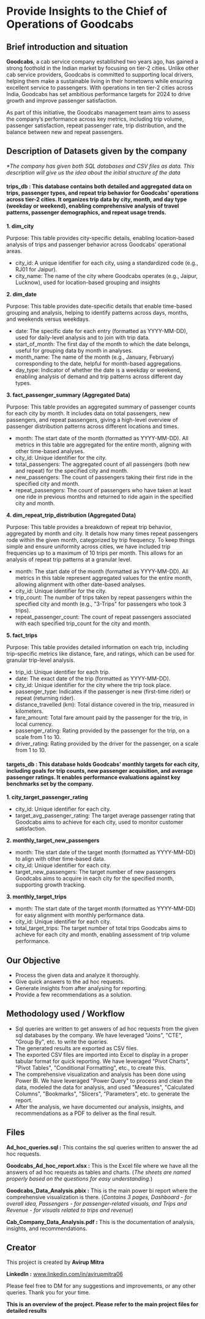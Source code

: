 
# Provide Insights to the Chief of Operations of Goodcabs

## Brief introduction and situation

**Goodcabs**, a cab service company established two years ago, has gained a strong foothold in the Indian market by focusing on tier-2 cities. Unlike other cab service providers, Goodcabs is committed to supporting local drivers, helping them make a sustainable living in their hometowns while ensuring excellent service to passengers. With operations in ten tier-2 cities across India, Goodcabs has set ambitious performance targets for 2024 to drive growth and improve passenger satisfaction.

As part of this initiative, the Goodcabs management team aims to assess the company’s performance across key metrics, including trip volume, passenger satisfaction, repeat passenger rate, trip distribution, and the balance between new and repeat passengers.



## Description of Datasets given by the company

*\*The company has given both SQL databases and CSV files as data.
This description will give us the idea about the initial structure of the data*

#### **trips_db :** This database contains both detailed and aggregated data on trips, passenger types, and repeat trip behavior for Goodcabs' operations across tier-2 cities. It organizes trip data by city, month, and day type (weekday or weekend), enabling comprehensive analysis of travel patterns, passenger demographics, and repeat usage trends.

**1. dim_city**

Purpose: This table provides city-specific details, enabling location-based analysis of trips and passenger behavior across Goodcabs’ operational areas.
- city_id: A unique identifier for each city, using a standardized code (e.g., RJ01 for Jaipur).
- city_name: The name of the city where Goodcabs operates (e.g., Jaipur, Lucknow), used for location-based grouping and insights

**2. dim_date**

Purpose: This table provides date-specific details that enable time-based grouping and analysis, helping to identify patterns across days, months, and weekends versus weekdays.

- date: The specific date for each entry (formatted as YYYY-MM-DD), used for daily-level analysis and to join with trip data.
- start_of_month: The first day of the month to which the date belongs, useful for grouping data by month in analyses.
- month_name: The name of the month (e.g., January, February) corresponding to the date, helpful for month-based aggregations.
- day_type: Indicator of whether the date is a weekday or weekend, enabling analysis of demand and trip patterns across different day types.

**3. fact_passenger_summary (Aggregated Data)**

Purpose: This table provides an aggregated summary of passenger counts for each city by month. It includes data on total passengers, new passengers, and repeat passengers, giving a high-level overview of passenger distribution patterns across different locations and times.

- month: The start date of the month (formatted as YYYY-MM-DD). All metrics in this table are aggregated for the entire month, aligning with other time-based analyses.
- city_id: Unique identifier for the city.
- total_passengers: The aggregated count of all passengers (both new and repeat) for the specified city and month.
- new_passengers: The count of passengers taking their first ride in the specified city and month.
- repeat_passengers: The count of passengers who have taken at least one ride in previous months and returned to ride again in the specified city and month.

**4. dim_repeat_trip_distribution (Aggregated Data)**

Purpose: This table provides a breakdown of repeat trip behavior, aggregated by month and city. It details how many times repeat passengers rode within the given month, categorized by trip frequency. To keep things simple and ensure uniformity across cities, we have included trip frequencies up to a maximum of 10 trips per month. This allows for an analysis of repeat trip patterns at a granular level.

- month: The start date of the month (formatted as YYYY-MM-DD). All metrics in this table represent aggregated values for the entire month, allowing alignment with other date-based analyses.
- city_id: Unique identifier for the city.
- trip_count: The number of trips taken by repeat passengers within the specified city and month (e.g., "3-Trips" for passengers who took 3 trips).
- repeat_passenger_count: The count of repeat passengers associated with each specified trip_count for the city and month.

**5. fact_trips**

Purpose: This table provides detailed information on each trip, including trip-specific metrics like distance, fare, and ratings, which can be used for granular trip-level analysis.

- trip_id: Unique identifier for each trip.
- date: The exact date of the trip (formatted as YYYY-MM-DD).
- city_id: Unique identifier for the city where the trip took place.
- passenger_type: Indicates if the passenger is new (first-time rider) or repeat (returning rider).
- distance_travelled (km): Total distance covered in the trip, measured in kilometers.
- fare_amount: Total fare amount paid by the passenger for the trip, in local currency.
- passenger_rating: Rating provided by the passenger for the trip, on a scale from 1 to 10.
- driver_rating: Rating provided by the driver for the passenger, on a scale from 1 to 10.


#### **targets_db :** This database holds Goodcabs' monthly targets for each city, including goals for trip counts, new passenger acquisition, and average passenger ratings. It enables performance evaluations against key benchmarks set by the company.


**1. city_target_passenger_rating**

- city_id: Unique identifier for each city.
- target_avg_passenger_rating: The target average passenger rating that Goodcabs aims to achieve for each city, used to monitor customer satisfaction.

**2. monthly_target_new_passengers**

- month: The start date of the target month (formatted as YYYY-MM-DD) to align with other time-based data.
- city_id: Unique identifier for each city.
- target_new_passengers: The target number of new passengers Goodcabs aims to acquire in each city for the specified month, supporting growth tracking.

**3. monthly_target_trips**

- month: The start date of the target month (formatted as YYYY-MM-DD) for easy alignment with monthly performance data.
- city_id: Unique identifier for each city.
- total_target_trips: The target number of total trips Goodcabs aims to achieve for each city and month, enabling assessment of trip volume performance.

## Our Objective

- Process the given data and analyze it thoroughly.
- Give quick answers to the ad hoc requests.
- Generate insights from after analysing for reporting.
- Provide a few recommendations as a solution.

## Methodology used / Workflow

- Sql queries are written to get answers of ad hoc requests from the given sql databases by the company. We have leveraged "Joins", "CTE", "Group By", etc. to write the queries.
- The generated results are exported as CSV files.
- The exported CSV files are imported into Excel to display in a proper tabular format for quick reporting. We have leveraged "Pivot Charts", "Pivot Tables", "Conditional Formatting", etc., to create this.
- The comprehensive visualization and analysis has been done using Power BI. We have leveraged "Power Query" to process and clean the data, modeled the data for analysis, and used "Measures", "Calculated Columns", "Bookmarks", "Slicers", "Parameters", etc. to generate the report.
- After the analysis, we have documented our analysis, insights, and recommendations as a PDF to deliver as the final result.

## Files

**Ad_hoc_queries.sql :** This contains the sql queries written to answer the ad hoc requests.

**Goodcabs_Ad_hoc_report.xlsx :** This is the Excel file where we have all the answers of ad hoc requests as tables and charts.
(*The sheets are named properly based on the questions for easy understanding.*)

**Goodcabs_Data_Analysis.pbix :** This is the main power bi report where the comprehensive visualization is there.
(*Contains 3 pages, Dashboard - for overall idea, Passengers - for passenger-related visuals, and Trips and Revenue - for visuals related to trips and revenue*)

**Cab_Company_Data_Analysis.pdf :** This is the documentation of analysis, insights, and recommendations.

## Creator

This project is created by **Avirup Mitra**

**LinkedIn :** www.linkedin.com/in/avirupmitra06

Please feel free to DM for any suggestions and improvements, or any other queries. Thank you for your time.

**This is an overview of the project. Please refer to the main project files for detailed results**
